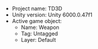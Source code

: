 <!-- UNITY CODE ASSIST INSTRUCTIONS START -->
- Project name: TD3D
- Unity version: Unity 6000.0.47f1
- Active game object:
  - Name: Weapon
  - Tag: Untagged
  - Layer: Default
<!-- UNITY CODE ASSIST INSTRUCTIONS END -->